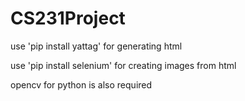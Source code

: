 # CS231Project
use 'pip install yattag' for generating html

use 'pip install selenium' for creating images from html

opencv for python is also required
